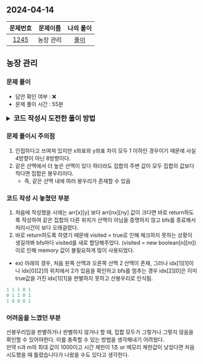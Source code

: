 ## 2024-04-14
|                     문제번호                     | 문제이름  | 나의 풀이  |
|:--------------------------------------------:|:-----:|:------:|
| [1245](https://www.acmicpc.net/problem/1245) | 농장 관리 | [풀이](https://github.com/Kminwo-o/BaekJoon-Algorithm/blob/main/%EB%B0%B1%EC%A4%80/Gold/1245.%E2%80%85%EB%86%8D%EC%9E%A5%E2%80%85%EA%B4%80%EB%A6%AC/%EB%86%8D%EC%9E%A5%E2%80%85%EA%B4%80%EB%A6%AC.java) |

## 농장 관리
### 문제 풀이
- 답안 확인 여부 : ❌ <br>
- 문제 풀이 시간 : 55분

<style>
details summary {font-size: large; font-weight: bold}
</style>

<details>
<summary> 코드 작성시 도전한 풀이 방법</summary>
<div markdown="1">

- BFS : 배열 탐색을 통해 봉우리의 개수를 알아내야하는 문제이기에 곧 바로 BFS나 DFS를 떠올렸다. N최대 100, M최대 70이기에 DFS도 가능할 것 같으나 더 익숙하고 자신있는 BFS로 풀이하였음.
> 1. 이중 for문으로 0이 아니거나 아직 방문하지 않은 산맥의 경우 BFS를 시행한다.
> 2. Queue에 현재 봉우리 값을 넣고 8방향 탐색을 한다. 이 때, bfs를 시작한 arr[x][y] 값보다 arr[nx][ny]값이 크다면 산봉우리가 아니기 때문에 peak = false;한다.
>   - 이 때, 가장 큰 목적은 해당 값이 산봉우리인지를 알아내는 것과 함께, 같은 집합의 속하는 산맥을 먼저 분리해내는 것이다.
> 3. 같은 값인 경우 같은 집합이기 때문에 queue에 추가하여 탐색킨다.
>   - 이미 산봉우리가 아님이 판별될지라도 같은 집합을 이루는 산맥이 모두 산봉우리가 아님을 증명해야하기 때문에 peak = false 이후에도 같은 값 탐색을 지속적으로 이어나간다.
> 4. queue의 모든 탐색이 끝나면 같은 집합을 알 수 있다. 이 때, peak이 false라면 해당 집합은 산봉우리가 아니기 때문에 answer++; 하지 않는다. 
> 5. 모든 시작점에서 for문이 끝나면 answer를 출력한다.
</div>
</details>

### 문제 풀이시 주의점
1. 인접하다고 쓰여져 있지만 x좌표와 y좌표 차이 모두 1 이하인 경우이기 때문에 사실 4방향이 아닌 8방향이다.
2. 같은 산맥에서 더 높은 산맥이 있다 하더라도 집합의 주변 값이 모두 집합의 값보다 적다면 집합은 봉우리이다.
    - 즉, 같은 산맥 내에 여러 봉우리가 존재할 수 있음

### 코드 작성 시 놓쳤던 부분
1. 처음에 작성했을 시에는 arr[x][y] 보다 arr[nx][ny] 값이 크다면 바로 return하도록 작성하여 같은 집합의 다른 위치가 산맥이 아님을 증명하지 않고 bfs를 종료해서 처리시간이 보다 오래걸렸다.
2. 바로 return하도록 하였기 때문에 visited = true로 인해 체크하지 못하는 상황이 생길까봐 bfs마다 visited를 새로 할당해주었다. (visited = new boolean[n][m]) 이로 인해 memory 값이 불필요하게 많이 사용되었다.
- ex) 아래의 경우, 처음 왼쪽 산맥과 오른쪽 산맥 2 산맥이 존재, 그러나 idx[1][1]이나 idx[0][2]의 위치에서 2가 있음을 확인하고 bfs를 멈추는 경우 idx[2][0]은 이미 true값을 가진 idx[1][1]을 판별하지 못하고 산봉우리로 인식됨.
```java
1 1 1 0 1
0 1 2 0 1
1 0 0 0 1
```

### 어려움을 느꼈던 부분
산봉우리임을 판별하거나 판별하지 않거나 할 때, 집합 모두가 그렇거나 그렇지 않음을 확인할 수 있어야한다. 이를 충족할 수 있는 방법을 생각해내기 어려웠다. <br>
만약 n과 m의 최대 값이 1000이고 시간 제한이 1초 or 메모리 제한값이 낮았다면 처음 시도했을 때 틀렸습니다가 나왔을 수도 있다고 생각한다.